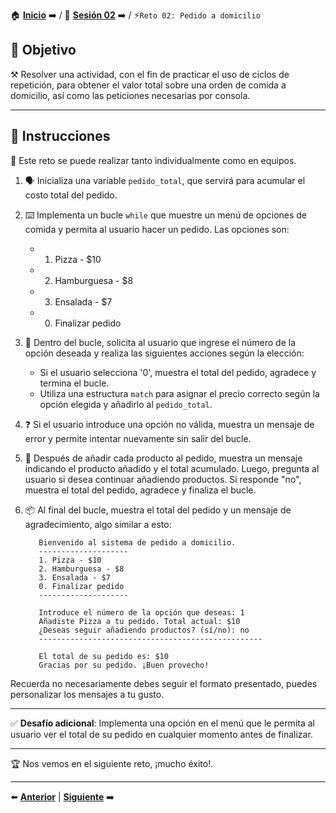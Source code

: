 🏠 [**Inicio**](../../Readme.md) ➡️ / 📖 [**Sesión 02**](../Readme.md) ➡️ / ⚡`Reto 02: Pedido a domicilio`


## 🎯 Objetivo

⚒️ Resolver una actividad, con el fin de practicar el uso de ciclos de repetición, para obtener el valor total sobre una orden de comida a domicilio, así como las peticiones necesarias por consola.

---

## 📝 Instrucciones

👥 Este reto se puede realizar tanto individualmente como en equipos.

1. 🗣️ Inicializa una variable `pedido_total`, que servirá para acumular el costo total del pedido.

2. ⌨️ Implementa un bucle `while` que muestre un menú de opciones de comida y permita al usuario hacer un pedido. Las opciones son:
   - 1. Pizza - $10
   - 2. Hamburguesa - $8
   - 3. Ensalada - $7
   - 0. Finalizar pedido

3. 🔄 Dentro del bucle, solicita al usuario que ingrese el número de la opción deseada y realiza las siguientes acciones según la elección:
   - Si el usuario selecciona '0', muestra el total del pedido, agradece y termina el bucle.
   - Utiliza una estructura `match` para asignar el precio correcto según la opción elegida y añadirlo al `pedido_total`.

4. ❓ Si el usuario introduce una opción no válida, muestra un mensaje de error y permite intentar nuevamente sin salir del bucle.

5. 🧮 Después de añadir cada producto al pedido, muestra un mensaje indicando el producto añadido y el total acumulado. Luego, pregunta al usuario si desea continuar añadiendo productos. Si responde "no", muestra el total del pedido, agradece y finaliza el bucle.

6. 📦 Al final del bucle, muestra el total del pedido y un mensaje de agradecimiento, algo similar a esto:

   ```plaintext
      Bienvenido al sistema de pedido a domicilio.
      --------------------
      1. Pizza - $10
      2. Hamburguesa - $8
      3. Ensalada - $7
      0. Finalizar pedido
      --------------------

      Introduce el número de la opción que deseas: 1
      Añadiste Pizza a tu pedido. Total actual: $10
      ¿Deseas seguir añadiendo productos? (sí/no): no
      --------------------------------------------------

      El total de su pedido es: $10
      Gracias por su pedido. ¡Buen provecho!
   ```
Recuerda no necesariamente debes seguir el formato presentado, puedes personalizar los mensajes a tu gusto.

---

✅ **Desafío adicional**: Implementa una opción en el menú que le permita al usuario ver el total de su pedido en cualquier momento antes de finalizar.

---

🏆 Nos vemos en el siguiente reto, ¡mucho éxito!.

---

⬅️ [**Anterior**](../Readme.md) | [**Siguiente**](../../Sesion-03/Readme.md) ➡️